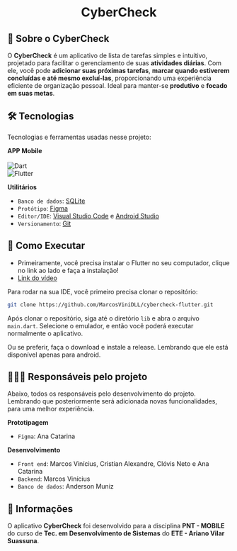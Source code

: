 <h1 align="center">
    <p>CyberCheck</p>
</h1>

## 📕 Sobre o CyberCheck

O <b>CyberCheck</b> é um aplicativo de lista de tarefas simples e intuitivo, projetado para facilitar o gerenciamento de suas <b>atividades diárias</b>. Com ele, você pode <b>adicionar suas próximas tarefas</b>, <b>marcar quando estiverem concluídas e até mesmo excluí-las</b>, proporcionando uma experiência eficiente de organização pessoal. Ideal para manter-se <b>produtivo</b> e <b>focado em suas metas</b>.

## 🛠 Tecnologias

<p> Tecnologias e ferramentas usadas nesse projeto:

<b> APP Mobile </b>
<br><br>
![Dart](https://img.shields.io/badge/Dart-0175C2?style=for-the-badge&logo=dart&logoColor=white)
<br>
![Flutter](https://img.shields.io/badge/Flutter-02569B?style=for-the-badge&logo=flutter&logoColor=white)

<b> Utilitários </b>
- `Banco de dados`: [SQLite](https://docs.flutter.dev/cookbook/persistence/sqlite)
- `Protótipo`: [Figma](https://www.figma.com)
- `Editor/IDE`: [Visual Studio Code](https://code.visualstudio.com/) e [Android Studio](https://developer.android.com/studio?hl=pt-br)
- `Versionamento`: [Git](https://git-scm.com/)

## 📱 Como Executar

- Primeiramente, você precisa instalar o Flutter no seu computador, clique no link ao lado e faça a instalação!
- [Link do vídeo](https://www.youtube.com/watch?v=2qeDBQZkjn8)


<p> Para rodar na sua IDE, você primeiro precisa clonar o repositório:</p>

```sh
git clone https://github.com/MarcosViniDLL/cybercheck-flutter.git
```

Após clonar o repositório, siga até o diretório ```lib``` e abra o arquivo ```main.dart```. Selecione o emulador, e então você poderá executar normalmente o aplicativo.

<p>Ou se preferir, faça o download e instale a release. Lembrando que ele está disponível apenas para android.</p>

## 👨🏻‍💻 Responsáveis pelo projeto

<p>Abaixo, todos os responsáveis pelo desenvolvimento do projeto. Lembrando que posteriormente será adicionada novas funcionalidades, para uma melhor experiência.</p>

<b>Prototipagem</b>
- `Figma`: Ana Catarina

<b>Desenvolvimento</b>
- `Front end`: Marcos Vinícius, Cristian Alexandre, Clóvis Neto e Ana Catarina
- `Backend`: Marcos Vinícius
- `Banco de dados`: Anderson Muniz

## 👀 Informações

O aplicativo **CyberCheck** foi desenvolvido para a disciplina **PNT - MOBILE** do curso de **Tec. em Desenvolvimento de Sistemas** do **ETE - Ariano Vilar Suassuna**.
